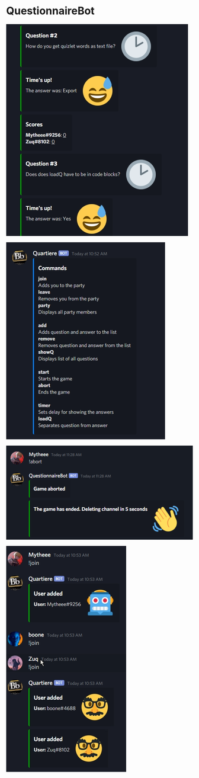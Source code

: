 # QuestionnaireBot

![screenshot](utd1.png)

![screenshot](utd2.png)

![screenshot](utd3.png)

![screenshot](utd4.png)
